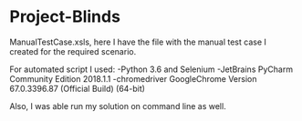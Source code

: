 # Project-Blinds
ManualTestCase.xsls, here I have the file with the manual test case I created for the required scenario.

For automated script I used:
-Python 3.6 and Selenium
-JetBrains PyCharm Community Edition 2018.1.1
-chromedriver
GoogleChrome Version 67.0.3396.87 (Official Build) (64-bit)

Also, I was able run my solution on command line as well.
